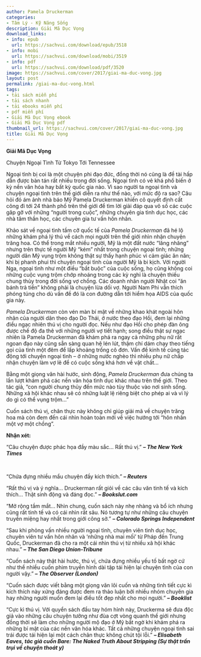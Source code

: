 ```yaml
---
author: Pamela Druckerman
categories:
- Tâm Lý - Kỹ Năng Sống
description: Giải Mã Dục Vọng
download_links:
- info: epub
  url: https://sachvui.com/download/epub/3518
- info: mobi
  url: https://sachvui.com/download/mobi/3519
- info: pdf
  url: https://sachvui.com/download/pdf/3520
image: https://sachvui.com/cover/2017/giai-ma-duc-vong.jpg
layout: post
permalink: /giai-ma-duc-vong.html
tags:
- tải sách miễn phí
- tải sách nhanh
- tải ebooks miễn phí
- pdf miễn phí
- Giải Mã Dục Vọng ebook
- Giải Mã Dục Vọng pdf
thumbnail_url: https://sachvui.com/cover/2017/giai-ma-duc-vong.jpg
title: Giải Mã Dục Vọng
---
```


 <div class="item-desc text-justify"> <p><strong>Giải Mã Dục Vọng</strong></p><p>Chuyện Ngoại Tình Từ Tokyo Tới Tennessee</p><p>Ngoại tình bị coi là một chuyện phi đạo đức, đồng thời nó cũng là đề tài hấp dẫn được bàn tán rất nhiều trong đời sống. Ngoại tình có vẻ khá phổ biến ở kỳ nền văn hóa hay bất kỳ quốc gia nào. Vì sao người ta ngoại tình và chuyện ngoại tình trên thế giới diễn ra như thế nào, với mức độ ra sao? Câu hỏi đó ám ảnh nhà báo Mỹ Pamela Druckerman khiến cô quyết định cất công đi tới 24 thành phố trên thế giới để tìm lời giải đáp qua vô số các cuộc găp gỡ với những “người trong cuộc”, những chuyên gia tình dục học, các nhà tâm thần học, các chuyên gia tư vấn hôn nhân.</p><p>Khảo sát về ngoại tình tầm cỡ quốc tế của <em>Pamela Druckerman</em> đã hé lộ những khám phá lý thú về cách mọi người trên thế giới nhìn nhận chuyện trăng hoa. Có thể trong mắt nhiều người, Mỹ là một đất nước “lăng nhăng” nhưng trên thực tế người Mỹ “kém” nhất trong chuyện ngoại tình; những người dân Mỹ vụng trộm không thật sự thấy hạnh phúc vì cảm giác ăn năn; khi bị phanh phui thì chuyện ngoại tình của người Mỹ là bi kịch. Với người Nga, ngoại tình như một điều “bắt buộc” của cuộc sống, họ cũng không coi những cuộc vụng trộm chớp nhoáng trong các kỳ nghỉ là chuyện thiếu chung thủy trong đời sống vợ chồng. Các doanh nhân người Nhật coi “ăn bánh trả tiền” không phải là chuyện lừa dối vợ. Người Nam Phi vẫn thích phóng túng cho dù vấn đề đó là con đường dẫn tới hiểm họa AIDS của quốc gia này.</p><p><em>Pamela Druckerman</em> còn vén màn bí mật về những khao khát ngoài hôn nhân của người dân theo đạo Do Thái, ở nước theo đạo Hồi, đem lại những điều ngạc nhiên thú vị cho người đọc. Nếu như đạo Hồi cho phép đàn ông được chế độ đa thê với những người vợ tiết hạnh; song điều thật sự ngạc nhiên là Pamela Druckerman đã khám phá ra ngay cả những phụ nữ rất ngoan đạo này cũng sẵn sàng quan hệ lén lút, thậm chí dám chạy theo tiếng gọi của tình một đêm để lấp khoảng trống cô đơn. Vấn đề kinh tế cũng tác động tới chuyện ngoại tình – ở những nước nghèo thì nhiều phụ nữ chấp nhận chuyện làm vợ lẽ để có cuộc sống khá hơn về vật chất…</p><p>Bằng một giọng văn hài hước, sinh động, <em>Pamela Druckerman</em> đưa chúng ta lần lượt khám phá các nền văn hóa tình dục khác nhau trên thế giới. Theo tác giả, “con người chung thủy đến mức nào tùy thuộc vào nơi sinh sống. Những xã hội khác nhau sẽ có những luật lệ riêng biệt cho phép ai và vì lý do gì có thể vụng trộm…”</p><p>Cuốn sách thú vị, chân thực này không chỉ giúp giải mã về chuyện trăng hoa mà còn đem đến cái nhìn hoàn toàn mới về việc hướng tới “hôn nhân một vợ một chồng”.</p><p><strong>Nhận xét:</strong></p><p>“Câu chuyện được phác họa đầy màu sắc… Rất thú vị.” <em><strong>– The New York Times</strong></em></p><p> </p><p>“Chứa đựng nhiều mẩu chuyện đầy kích thích.” <em><strong>– Reuters</strong></em></p><p>“Rất thú vị và ý nghĩa… Druckerman rất giỏi về các câu văn tinh tế và kích thích… Thật sinh động và đáng đọc.” <em><strong>– Bookslut.com</strong></em></p><p>“Mở rộng tầm mắt… Nhìn chung, cuốn sách này nhẹ nhàng và bổ ích nhưng cũng rất tinh tế và có cái nhìn rất sâu. Nó tương tự như những câu chuyện truyền miệng hay nhất trong giới công sở.” <em><strong>– Colorado Springs Independent</strong></em></p><p>“Sau khi phỏng vấn nhiều người ngoại tình, chuyên viên tình dục học, chuyên viên tư vấn hôn nhân và ‘những nhà mai mối’ từ Pháp đến Trung Quốc, Druckerman đã cho ra một cái nhìn thú vị từ nhiều xã hội khác nhau.” <em><strong>– The San Diego Union-Tribune</strong></em></p><p>“Cuốn sách này thật hài hước, thú vị, chứa đựng nhiều yếu tố bất ngờ cứ như thể nhiều cuốn phim truyền hình dài tập tái hiện lại chuyện tình của con người vậy.” <em><strong>– The Observer (London)</strong></em></p><p>“Cuốn sách được viết bằng một giọng văn lôi cuốn và những tình tiết cực kì kích thích này xứng đáng được đem ra thảo luận bởi nhiều nhóm chuyên gia hay những người muốn đem lại điều tốt đẹp nhất cho mọi người.” <em><strong>– Booklist</strong></em></p><p>“Cực kì thú vị. Với quyển sách đầu tay hóm hỉnh này, Druckerma sẽ đưa độc giả vào những câu chuyện tưởng như đùa cợt vòng quanh thế giới nhưng đồng thời sẽ làm cho những người mộ đạo ở Mỹ bất ngờ khi khám phá ra những bí mật của các nền văn hóa khác. Tất cả những chuyện ngoại tình sai trái được tái hiện lại một cách chân thực không chút tội lỗi.” <em><strong>– Elisabeth Eaves, tác giả cuốn Bare: The Naked Truth About Stripping (Sự thật trần trụi về chuyện thoát y)</strong></em></p> </div>